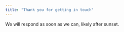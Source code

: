 ```yaml
---
title: "Thank you for getting in touch"
---
```


We will respond as soon as we can, likely after sunset.